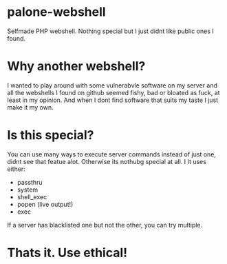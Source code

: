 # palone-webshell
Selfmade PHP webshell. Nothing special but I just didnt like public ones I found.

# Why another webshell?

I wanted to play around with some vulnerabvle software on my server and all the webshells I found on github seemed fishy, bad or bloated as fuck, at least in my opinion. And when I dont find software that suits my taste I just make it my own. 

# Is this special?

You can use many ways to execute server commands instead of just one, didnt see that featue alot. Otherwise its nothubg special at all. I
It uses either:

- passthru 
- system 
- shell_exec 
- popen (live output!)
- exec 

If a server has blacklisted one but not the other, you can try multiple. 

# Thats it. Use ethical!
